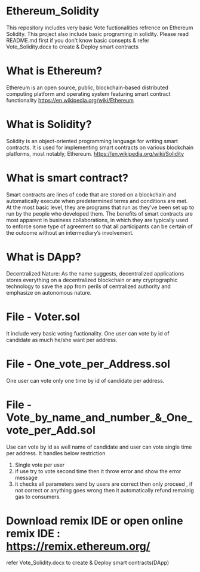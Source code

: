 # Ethereum_Solidity
This repository includes very basic Vote fuctionalities refrence on Ethereum Solidity.
This project also include basic programing in solidity.
Please read README.md first if you don't know basic consepts & refer Vote_Solidity.docx to create & Deploy smart contracts

# What is Ethereum?
Ethereum is an open source, public, blockchain-based distributed computing platform and operating system featuring smart contract functionality
https://en.wikipedia.org/wiki/Ethereum

# What is Solidity?
Solidity is an object-oriented programming language for writing smart contracts. It is used for implementing smart contracts on various blockchain platforms, most notably, Ethereum.
https://en.wikipedia.org/wiki/Solidity

#  What is smart contract?
Smart contracts are lines of code that are stored on a blockchain and automatically execute when predetermined terms and conditions are met. At the most basic level, they are programs that run as they’ve been set up to run by the people who developed them. The benefits of smart contracts are most apparent in business collaborations, in which they are typically used to enforce some type of agreement so that all participants can be certain of the outcome without an intermediary’s involvement.

# What is DApp?
Decentralized Nature: As the name suggests, decentralized applications stores everything on a decentralized blockchain or any cryptographic technology to save the app from perils of centralized authority and emphasize on autonomous nature.

# File - Voter.sol
It include very basic voting fuctionality. One user can vote by id of candidate as much he/she want per address.

# File - One_vote_per_Address.sol
One user can vote only one time by id of candidate per address.

# File - Vote_by_name_and_number_&_One_vote_per_Add.sol
Use can vote by id as well name of candidate and user can vote single time per address.
It handles below restriction
  1. Single vote per user
  2. if use try to vote second time then it throw error and show the error message
  3. it checks all parameters send by users are correct then only proceed , if  not correct or anything goes wrong then it automatically refund remainig gas to consumers.
 
# Download remix IDE or open online remix IDE : https://remix.ethereum.org/
refer Vote_Solidity.docx to create & Deploy smart contracts(DApp)

